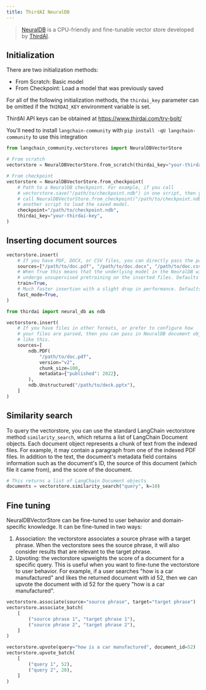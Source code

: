 ```yaml
---
title: ThirdAI NeuralDB
---
```


>[NeuralDB](https://www.thirdai.com/neuraldb-enterprise/) is a CPU-friendly and fine-tunable vector store developed by [ThirdAI](https://www.thirdai.com/).

## Initialization

There are two initialization methods:

- From Scratch: Basic model
- From Checkpoint: Load a model that was previously saved

For all of the following initialization methods, the `thirdai_key` parameter can be omitted if the `THIRDAI_KEY` environment variable is set.

ThirdAI API keys can be obtained at <https://www.thirdai.com/try-bolt/>

You'll need to install `langchain-community` with `pip install -qU langchain-community` to use this integration

```python
from langchain_community.vectorstores import NeuralDBVectorStore

# From scratch
vectorstore = NeuralDBVectorStore.from_scratch(thirdai_key="your-thirdai-key")

# From checkpoint
vectorstore = NeuralDBVectorStore.from_checkpoint(
    # Path to a NeuralDB checkpoint. For example, if you call
    # vectorstore.save("/path/to/checkpoint.ndb") in one script, then you can
    # call NeuralDBVectorStore.from_checkpoint("/path/to/checkpoint.ndb") in
    # another script to load the saved model.
    checkpoint="/path/to/checkpoint.ndb",
    thirdai_key="your-thirdai-key",
)
```

## Inserting document sources

```python
vectorstore.insert(
    # If you have PDF, DOCX, or CSV files, you can directly pass the paths to the documents
    sources=["/path/to/doc.pdf", "/path/to/doc.docx", "/path/to/doc.csv"],
    # When True this means that the underlying model in the NeuralDB will
    # undergo unsupervised pretraining on the inserted files. Defaults to True.
    train=True,
    # Much faster insertion with a slight drop in performance. Defaults to True.
    fast_mode=True,
)

from thirdai import neural_db as ndb

vectorstore.insert(
    # If you have files in other formats, or prefer to configure how
    # your files are parsed, then you can pass in NeuralDB document objects
    # like this.
    sources=[
        ndb.PDF(
            "/path/to/doc.pdf",
            version="v2",
            chunk_size=100,
            metadata={"published": 2022},
        ),
        ndb.Unstructured("/path/to/deck.pptx"),
    ]
)
```

## Similarity search

To query the vectorstore, you can use the standard LangChain vectorstore method `similarity_search`, which returns a list of LangChain Document objects. Each document object represents a chunk of text from the indexed files. For example, it may contain a paragraph from one of the indexed PDF files. In addition to the text, the document's metadata field contains information such as the document's ID, the source of this document (which file it came from), and the score of the document.

```python
# This returns a list of LangChain Document objects
documents = vectorstore.similarity_search("query", k=10)
```

## Fine tuning

NeuralDBVectorStore can be fine-tuned to user behavior and domain-specific knowledge. It can be fine-tuned in two ways:

1. Association: the vectorstore associates a source phrase with a target phrase. When the vectorstore sees the source phrase, it will also consider results that are relevant to the target phrase.
2. Upvoting: the vectorstore upweights the score of a document for a specific query. This is useful when you want to fine-tune the vectorstore to user behavior. For example, if a user searches "how is a car manufactured" and likes the returned document with id 52, then we can upvote the document with id 52 for the query "how is a car manufactured".

```python
vectorstore.associate(source="source phrase", target="target phrase")
vectorstore.associate_batch(
    [
        ("source phrase 1", "target phrase 1"),
        ("source phrase 2", "target phrase 2"),
    ]
)

vectorstore.upvote(query="how is a car manufactured", document_id=52)
vectorstore.upvote_batch(
    [
        ("query 1", 52),
        ("query 2", 20),
    ]
)
```
